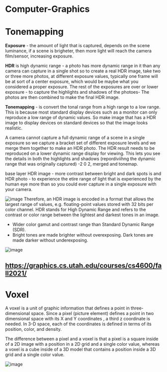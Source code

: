 # Computer-Graphics


# Tonemapping

**Exposure** - the amount of light that is captured, depends on the scene luminance, if a scene is brigheter, then more light will reach the camera film/sensor, increasing exposure.

**HDR** is high dynamic range - a photo has more dynamic range in it than any camera can capture in a single shot so to create a real HDR image, take two or three more photos, at different exposure values, typically one frame will be at sort of a center exposure, which would be maybe what you considered a proper exposure. The rest of the exposures are over or lower exposure - to capture the highlights and shadows of the photoes- The photos are then combined to make the final HDR image.

**Tonemapping** -  is convert the tonal range from a high range to a low range. This is because most standard display devices such as a monitor can only reproduce a low range of dynamic values. So make image that has a HDR image to display devices on standard devices so that the image looks realistic.

A camera cannot capture a full dynamic range of a scene in a single exposure so we capture a bracket set of different exposure levels and we merge them together to make an HDR photo.
The HDR result needs to be reproduced on a lower dynamic range display for viewing. This lets you see the details in both the highlights and shadows (repordiviihng the dynamic range that was originally captured) -2 0 2, merged and tonemap.

base layer HDR image - more contrast between bright and dark spots is and HDR photo - to experience the etire range of light that is experienced by the human eye more than so you could ever capture in a single exposure with your camera.

![image](https://user-images.githubusercontent.com/48233453/151075573-bc1bd445-6516-494f-8d2d-7580b3c677b6.png)
Therefore, an HDR image is encoded in a format that allows the largest range of values, e.g. floating-point values stored with 32 bits per color channel.
HDR stands for High Dynamic Range and refers to the contrast or color range between the lightest and darkest tones in an image.
- Wider color gamut and contrast range than Standard Dynamic Range (SDR).
- Bright tones are made brighter without overexposing. Dark tones are made darker without underexposing.

![image](https://user-images.githubusercontent.com/48233453/151076488-e4f08532-07ec-46da-a8ac-00ad8ea2a7e8.png)



## https://graphics.cs.utah.edu/courses/cs4600/fall2021/


# Voxel
A voxel is a unit of graphic information that defines a point in three-dimensional space. Since a pixel (picture element) defines a point in two dimensional space with its X and Y coordinates , a third z coordinate is needed. In 3-D space, each of the coordinates is defined in terms of its position, color, and density.

The difference between a pixel and a voxel is that a pixel is a square inside of a 2D image with a position in a 2D grid and a single color value, whereas a voxel is a cube inside of a 3D model that contains a position inside a 3D grid and a single color value.

![image](https://user-images.githubusercontent.com/48233453/156168348-b0f52e71-7225-44d7-9a4a-a50fc84c109b.png)




